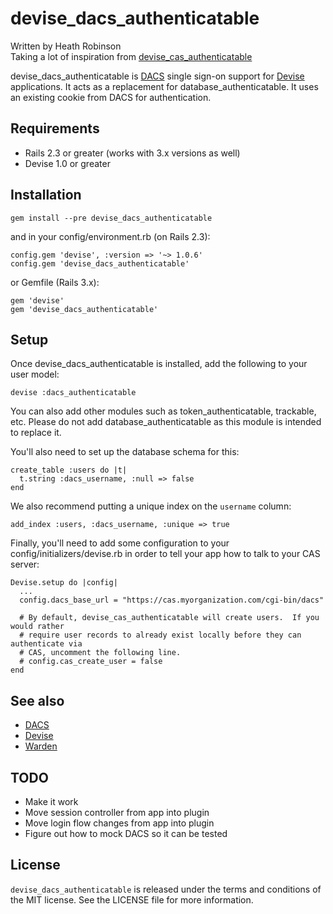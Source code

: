 devise_dacs_authenticatable
==========================

Written by Heath Robinson<br/>
Taking a lot of inspiration from [devise_cas_authenticatable](http://github.com/nbudin/devise_cas_authenticatable)

devise_dacs_authenticatable is [DACS](http://dacs.dss.ca/) single sign-on support for
[Devise](http://github.com/plataformatec/devise) applications.  It acts as a replacement for
database_authenticatable.  It uses an existing cookie from DACS for authentication.

Requirements
------------

- Rails 2.3 or greater (works with 3.x versions as well)
- Devise 1.0 or greater

Installation
------------

    gem install --pre devise_dacs_authenticatable
    
and in your config/environment.rb (on Rails 2.3):

    config.gem 'devise', :version => '~> 1.0.6'
    config.gem 'devise_dacs_authenticatable'

or Gemfile (Rails 3.x):

    gem 'devise'
    gem 'devise_dacs_authenticatable'

Setup
-----

Once devise\_dacs\_authenticatable is installed, add the following to your user model:

    devise :dacs_authenticatable
    
You can also add other modules such as token_authenticatable, trackable, etc.  Please do not
add database_authenticatable as this module is intended to replace it.

You'll also need to set up the database schema for this:

    create_table :users do |t|
      t.string :dacs_username, :null => false
    end

We also recommend putting a unique index on the `username` column:

    add_index :users, :dacs_username, :unique => true

Finally, you'll need to add some configuration to your config/initializers/devise.rb in order
to tell your app how to talk to your CAS server:

    Devise.setup do |config|
      ...
      config.dacs_base_url = "https://cas.myorganization.com/cgi-bin/dacs"
      
      # By default, devise_cas_authenticatable will create users.  If you would rather
      # require user records to already exist locally before they can authenticate via
      # CAS, uncomment the following line.
      # config.cas_create_user = false
    end


See also
--------

* [DACS](http://dacs.dss.ca/)
* [Devise](http://github.com/plataformatec/devise)
* [Warden](http://github.com/hassox/warden)

TODO
----

* Make it work
* Move session controller from app into plugin
* Move login flow changes from app into plugin
* Figure out how to mock DACS so it can be tested

License
-------

`devise_dacs_authenticatable` is released under the terms and conditions of the MIT license.  See the LICENSE file for more
information.
